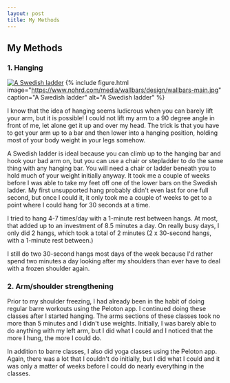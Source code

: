 ```yaml
---
layout: post
title: My Methods
---
```


## My Methods
<a id="my-methods"></a>
### 1. Hanging
[![A Swedish ladder](https://www.nohrd.com/media/wallbars/design/wallbars-main.jpg "A Swedish ladder")](https://www.nohrd.com/ca/wallbars/)
{% include figure.html image="https://www.nohrd.com/media/wallbars/design/wallbars-main.jpg" caption="A Swedish ladder" alt="A Swedish ladder" %}

I know that the idea of hanging seems ludicrous when you can barely lift your arm, but it is possible! I could not lift my arm to a 90 degree angle in front of me, let alone get it up and over my head. The trick is that you have to get your arm up to a bar and then lower into a hanging position, holding most of your body weight in your legs somehow.

A Swedish ladder is ideal because you can climb up to the hanging bar and hook your bad arm on, but you can use a chair or stepladder to do the same thing with any hanging bar. You will need a chair or ladder beneath you to hold much of your weight initially anyway. It took me a couple of weeks before I was able to take my feet off one of the lower bars on the Swedish ladder. My first unsupported hang probably didn't even last for one full second, but once I could it, it only took me a couple of weeks to get to a point where I could hang for 30 seconds at a time.

I tried to hang 4-7 times/day with a 1-minute rest between hangs. At most, that added up to an investment of 8.5 minutes a day. On really busy days, I only did 2 hangs, which took a total of 2 minutes (2 x 30-second hangs, with a 1-minute rest between.)

I still do two 30-second hangs most days of the week because I'd rather spend two minutes a day looking after my shoulders than ever have to deal with a frozen shoulder again.

### 2. Arm/shoulder strengthening
Prior to my shoulder freezing, I had already been in the habit of doing regular barre workouts using the Peloton app. I continued doing these classes after I started hanging. The arms sections of these classes took no more than 5 minutes and I didn't use weights. Initially, I was barely able to do anything with my left arm, but I did what I could and I noticed that the more I hung, the more I could do.

In addition to barre classes, I also did yoga classes using the Peloton app. Again, there was a lot that I couldn't do initially, but I did what I could and it was only a matter of weeks before I could do nearly everything in the classes.